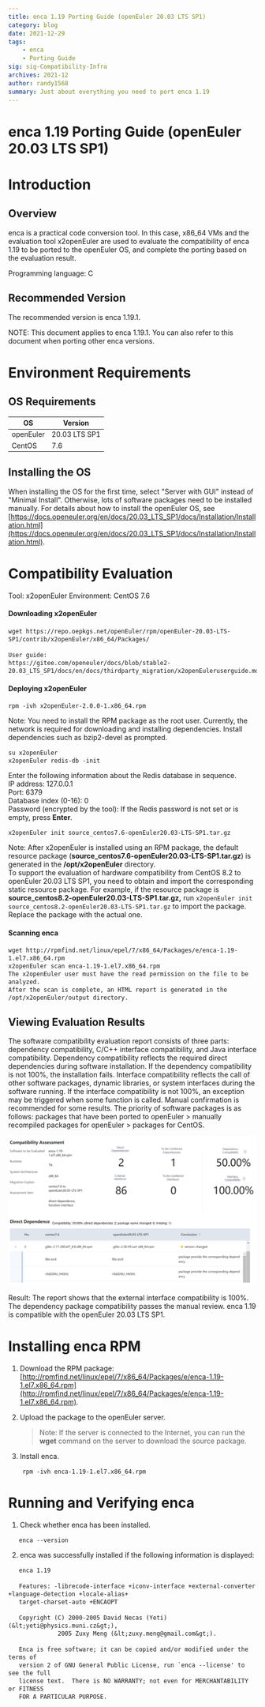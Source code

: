 ```yaml
---
title: enca 1.19 Porting Guide (openEuler 20.03 LTS SP1)
category: blog 
date: 2021-12-29
tags: 
    - enca
    - Porting Guide
sig: sig-Compatibility-Infra
archives: 2021-12
author: randy1568
summary: Just about everything you need to port enca 1.19
---
```


# enca 1.19 Porting Guide (openEuler 20.03 LTS SP1)

# Introduction

## Overview

enca is a practical code conversion tool. In this case, x86_64 VMs and the evaluation tool x2openEuler are used to evaluate the compatibility of enca 1.19 to be ported to the openEuler OS, and complete the porting based on the evaluation result.

Programming language: C

## Recommended Version

The recommended version is enca 1.19.1.

NOTE:
This document applies to enca 1.19.1. You can also refer to this document when porting other enca versions.

# Environment Requirements

##  OS Requirements
| OS| Version |
|---|---|
| openEuler  | 20.03 LTS SP1 |
| CentOS  |  7.6 |

## Installing the OS

When installing the OS for the first time, select "Server with GUI" instead of "Minimal Install". Otherwise, lots of software packages need to be installed manually.
For details about how to install the openEuler OS, see [https://docs.openeuler.org/en/docs/20.03_LTS_SP1/docs/Installation/Installation.html](https://docs.openeuler.org/en/docs/20.03_LTS_SP1/docs/Installation/Installation.html).

# Compatibility Evaluation

Tool: x2openEuler
Environment: CentOS 7.6

#### Downloading x2openEuler

```
wget https://repo.oepkgs.net/openEuler/rpm/openEuler-20.03-LTS-SP1/contrib/x2openEuler/x86_64/Packages/

User guide:
https://gitee.com/openeuler/docs/blob/stable2-20.03_LTS_SP1/docs/en/docs/thirdparty_migration/x2openEuleruserguide.md
```

#### Deploying x2openEuler

```
rpm -ivh x2openEuler-2.0.0-1.x86_64.rpm
```

Note: 
You need to install the RPM package as the root user. Currently, the network is required for downloading and installing dependencies.
Install dependencies such as bzip2-devel as prompted.

```
su x2openEuler
x2openEuler redis-db -init
```

Enter the following information about the Redis database in sequence.   
IP address: 127.0.0.1  
Port: 6379  
Database index (0-16): 0  
Password (encrypted by the tool): If the Redis password is not set or is empty, press **Enter**.  

```
x2openEuler init source_centos7.6-openEuler20.03-LTS-SP1.tar.gz
```

Note: After x2openEuler is installed using an RPM package, the default resource package (**source_centos7.6-openEuler20.03-LTS-SP1.tar.gz**) is generated in the **/opt/x2openEuler** directory.  
To support the evaluation of hardware compatibility from CentOS 8.2 to openEuler 20.03 LTS SP1, you need to obtain and import the corresponding static resource package. For example, if the resource package is **source_centos8.2-openEuler20.03-LTS-SP1.tar.gz,** run `x2openEuler init source_centos8.2-openEuler20.03-LTS-SP1.tar.gz` to import the package. Replace the package with the actual one.  

#### Scanning enca

```
wget http://rpmfind.net/linux/epel/7/x86_64/Packages/e/enca-1.19-1.el7.x86_64.rpm
x2openEuler scan enca-1.19-1.el7.x86_64.rpm
The x2openEuler user must have the read permission on the file to be analyzed.
After the scan is complete, an HTML report is generated in the /opt/x2openEuler/output directory.
```

## Viewing Evaluation Results

The software compatibility evaluation report consists of three parts: dependency compatibility, C/C++ interface compatibility, and Java interface compatibility. Dependency compatibility reflects the required direct dependencies during software installation. If the dependency compatibility is not 100%, the installation fails. Interface compatibility reflects the call of other software packages, dynamic libraries, or system interfaces during the software running. If the interface compatibility is not 100%, an exception may be triggered when some function is called. Manual confirmation is recommended for some results. The priority of software packages is as follows: packages that have been ported to openEuler > manually recompiled packages for openEuler > packages for CentOS.  

<img src="./image/enca-1.png">  

Result: The report shows that the external interface compatibility is 100%. The dependency package compatibility passes the manual review. enca 1.19 is compatible with the openEuler 20.03 LTS SP1.  

# Installing enca RPM

1. Download the RPM package: [http://rpmfind.net/linux/epel/7/x86_64/Packages/e/enca-1.19-1.el7.x86_64.rpm](http://rpmfind.net/linux/epel/7/x86_64/Packages/e/enca-1.19-1.el7.x86_64.rpm).  
2. Upload the package to the openEuler server.  
    > Note:
    > If the server is connected to the Internet, you can run the **wget** command on the server to download the source package.

3. Install enca.
```shell
    rpm -ivh enca-1.19-1.el7.x86_64.rpm
```

# Running and Verifying enca

1. Check whether enca has been installed.  
```shell
   enca --version 
```
2. enca was successfully installed if the following information is displayed:  
```shell
   enca 1.19
 
   Features: -librecode-interface +iconv-interface +external-converter +language-detection +locale-alias+
   target-charset-auto +ENCAOPT 
 
   Copyright (C) 2000-2005 David Necas (Yeti) (&lt;yeti@physics.muni.cz&gt;),
              2005 Zuxy Meng (&lt;zuxy.meng@gmail.com&gt;).
 
   Enca is free software; it can be copied and/or modified under the terms of
   version 2 of GNU General Public License, run `enca --license' to see the full
   license text.  There is NO WARRANTY; not even for MERCHANTABILITY or FITNESS
   FOR A PARTICULAR PURPOSE.
```
